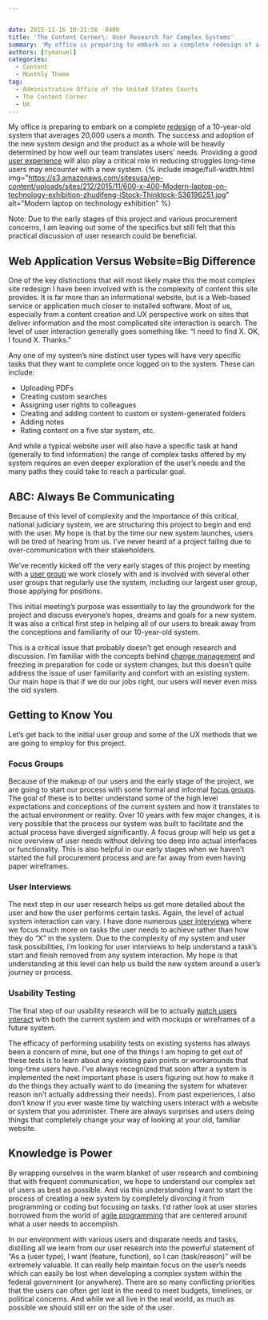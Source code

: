 ```yaml
---


date: 2015-11-16 10:21:56 -0400
title: 'The Content Corner\: User Research for Complex Systems'
summary: 'My office is preparing to embark on a complete redesign of a 10-year-old system that averages 20,000 users a month. The success and adoption of the new system design and the product as a whole will be heavily determined by how well our team translates users&rsquo; needs. Providing a good user experience will also play'
authors: [tymanuel]
categories:
  - Content
  - Monthly Theme
tag:
  - Administrative Office of the United States Courts
  - The Content Corner
  - UX
---
```


My office is preparing to embark on a complete [redesign](https://www.WHATEVER/2015/02/27/foreignassistance-govs-redesign-using-agile-methodology-to-keep-users-in-mind/) of a 10-year-old system that averages 20,000 users a month. The success and adoption of the new system design and the product as a whole will be heavily determined by how well our team translates users’ needs. Providing a good [user experience](https://www.WHATEVER/2015/02/13/institutionalizing-user-experience-building-usability-into-your-organization/) will also play a critical role in reducing struggles long-time users may encounter with a new system. 
{% include image/full-width.html img="https://s3.amazonaws.com/sitesusa/wp-content/uploads/sites/212/2015/11/600-x-400-Modern-laptop-on-technology-exhibition-zhudifeng-iStock-Thinktock-536196251.jpg" alt="Modern laptop on technology exhibition" %} 

Note: Due to the early stages of this project and various procurement concerns, I am leaving out some of the specifics but still felt that this practical discussion of user research could be beneficial.

## Web Application Versus Website=Big Difference

One of the key distinctions that will most likely make this the most complex site redesign I have been involved with is the complexity of content this site provides. It is far more than an informational website, but is a Web-based service or application much closer to installed software. Most of us, especially from a content creation and UX perspective work on sites that deliver information and the most complicated site interaction is search. The level of user interaction generally goes something like: “I need to find X. OK, I found X. Thanks.”

Any one of my system’s nine distinct user types will have very specific tasks that they want to complete once logged on to the system. These can include:

  * Uploading PDFs
  * Creating custom searches
  * Assigning user rights to colleagues
  * Creating and adding content to custom or system-generated folders
  * Adding notes
  * Rating content on a five star system, etc.

And while a typical website user will also have a specific task at hand (generally to find information) the range of complex tasks offered by my system requires an even deeper exploration of the user’s needs and the many paths they could take to reach a particular goal.

## ABC: Always Be Communicating

Because of this level of complexity and the importance of this critical, national judiciary system, we are structuring this project to begin and end with the user. My hope is that by the time our new system launches, users will be tired of hearing from us. I’ve never heard of a project failing due to over-communication with their stakeholders.

We’ve recently kicked off the very early stages of this project by meeting with a [user group](https://www.WHATEVER/2014/09/08/finding-participants-for-user-experience-studies/) we work closely with and is involved with several other user groups that regularly use the system, including our largest user group, those applying for positions.

This initial meeting’s purpose was essentially to lay the groundwork for the project and discuss everyone’s hopes, dreams and goals for a new system. It was also a critical first step in helping all of our users to break away from the conceptions and familiarity of our 10-year-old system.

This is a critical issue that probably doesn’t get enough research and discussion. I’m familiar with the concepts behind [change management](https://en.wikipedia.org/wiki/Change_management#Approach) and freezing in preparation for code or system changes, but this doesn’t quite address the issue of user familiarity and comfort with an existing system. Our main hope is that if we do our jobs right, our users will never even miss the old system.

## Getting to Know You

Let’s get back to the initial user group and some of the UX methods that we are going to employ for this project.

### Focus Groups

Because of the makeup of our users and the early stage of the project, we are going to start our process with some formal and informal [focus groups](https://www.WHATEVER/2015/04/17/focus-groups-are-they-right-for-you/). The goal of these is to better understand some of the high level expectations and conceptions of the current system and how it translates to the actual environment or reality. Over 10 years with few major changes, it is very possible that the process our system was built to facilitate and the actual process have diverged significantly. A focus group will help us get a nice overview of user needs without delving too deep into actual interfaces or functionality. This is also helpful in our early stages when we haven’t started the full procurement process and are far away from even having paper wireframes.

### User Interviews

The next step in our user research helps us get more detailed about the user and how the user performs certain tasks. Again, the level of actual system interaction can vary. I have done numerous [user interviews](https://www.WHATEVER/2015/07/20/the-content-corner-determining-your-users-needs/) where we focus much more on tasks the user needs to achieve rather than how they do “X” in the system. Due to the complexity of my system and user task possibilities, I’m looking for user interviews to help understand a task’s start and finish removed from any system interaction. My hope is that understanding at this level can help us build the new system around a user’s journey or process.

### Usability Testing

The final step of our usability research will be to actually [watch users interact](https://www.WHATEVER/2015/03/19/getting-started-with-usability-testing/) with both the current system and with mockups or wireframes of a future system.

The efficacy of performing usability tests on existing systems has always been a concern of mine, but one of the things I am hoping to get out of these tests is to learn about any existing pain points or workarounds that long-time users have. I’ve always recognized that soon after a system is implemented the next important phase is users figuring out how to make it do the things they actually want to do (meaning the system for whatever reason isn’t actually addressing their needs). From past experiences, I also don’t know if you ever waste time by watching users interact with a website or system that you administer. There are always surprises and users doing things that completely change your way of looking at your old, familiar website.

## Knowledge is Power

By wrapping ourselves in the warm blanket of user research and combining that with frequent communication, we hope to understand our complex set of users as best as possible. And via this understanding I want to start the process of creating a new system by completely divorcing it from programming or coding but focusing on tasks. I’d rather look at user stories borrowed from the world of [agile programming](https://www.WHATEVER/2015/02/27/foreignassistance-govs-redesign-using-agile-methodology-to-keep-users-in-mind/) that are centered around what a user needs to accomplish.

In our environment with various users and disparate needs and tasks, distilling all we learn from our user research into the powerful statement of “As a (user type), I want (feature, function), so I can (task/reason)” will be extremely valuable. It can really help maintain focus on the user’s needs which can easily be lost when developing a complex system within the federal government (or anywhere). There are so many conflicting priorities that the users can often get lost in the need to meet budgets, timelines, or political concerns. And while we all live in the real world, as much as possible we should still err on the side of the user.